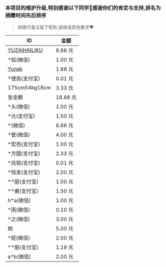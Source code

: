 ### 本项目的维护升级,特别感谢以下同学🌹感谢你们的肯定与支持,排名为捐赠时间先后排序

> 捐赠可备注留下昵称,链接或其他要求❤️

| ID                                              | 金额     |
| ----------------------------------------------- | -------- |
| [YUZAIHAILIKU](https://github.com/YUZAIHAILIKU) | 8.88 元  |
| *呱(微信)                                       | 1.00 元  |
| [Yunak](https://github.com/Yunak)               | 1.88 元  |
| *德高(支付宝)                                   | 0.01 元  |
| 175cm54kg18cm                                   | 3.33 元  |
| 张金鹏                                          | 18.88 元 |
| *头(微信)                                       | 1.00 元  |
| *元(支付宝)                                     | 1.50 元  |
| *(微信)                                     | 6.66 元  |
| *管(微信)                                     | 4.00 元  |
| *宏亮(支付宝)                                     | 1.00 元  |
| *方圆(支付宝)                                     | 2.33 元  |
| *兆铭(支付宝)                                     | 0.01 元  |
| *恒发(支付宝)                                     | 2.00 元  |
| **丽(支付宝)                                     | 1.00 元  |
| **甫(支付宝)                                     | 1.50 元  |
| h*a(微信)                                     | 1.00 元  |
| *雨(微信)                                     | 0.10 元  |
| *之(微信)                                     | 3.00 元  |
| 她                                     | 5.00 元  |
| *呢(微信)                                     | 2.00 元  |
| **丽(支付宝)                                     | 1.19 元  |
| a*b(微信)                                     | 2.00 元  |


